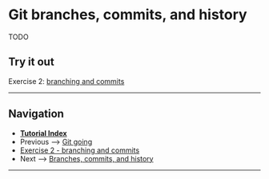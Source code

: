 # Git branches, commits, and history

TODO

## Try it out

Exercise 2: [branching and commits](./ex2-local-branch-and-commit.md)

------

## Navigation

- [**Tutorial Index**](../README.md#tutorial-outline)
- Previous --> [Git going](./pages/git-going.md)
- [Exercise 2 - branching and commits](./ex2-local-branch-and-commit.md)
- Next --> [Branches, commits, and history](./branching-commits-history.md)

------
